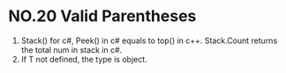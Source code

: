 # NO.20 Valid Parentheses
1. Stack<T>() for c#, Peek() in c# equals to top() in c++. Stack.Count returns the total num in stack in c#.
2. If T not defined, the type is object.
